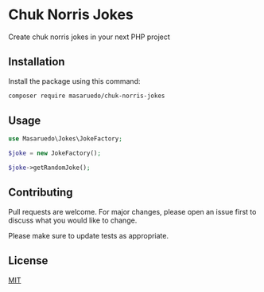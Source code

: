 # Chuk Norris Jokes

Create chuk norris jokes in your next PHP project

## Installation

Install the package using this command:

```bash
composer require masaruedo/chuk-norris-jokes
```

## Usage

```php
use Masaruedo\Jokes\JokeFactory;

$joke = new JokeFactory();

$joke->getRandomJoke();
```

## Contributing

Pull requests are welcome. For major changes, please open an issue first to discuss what you would like to change.

Please make sure to update tests as appropriate.

## License

[MIT](./LICENSE.md)
